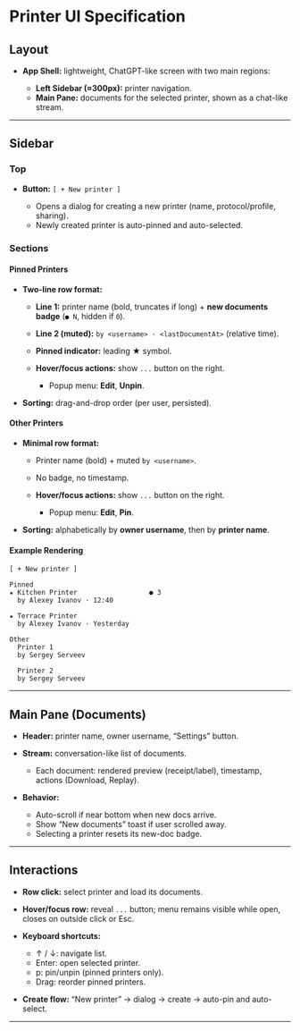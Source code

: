 # Printer UI Specification

## Layout

* **App Shell:** lightweight, ChatGPT-like screen with two main regions:

  * **Left Sidebar (≈300px):** printer navigation.
  * **Main Pane:** documents for the selected printer, shown as a chat-like stream.

---

## Sidebar

### Top

* **Button:** `[ + New printer ]`

  * Opens a dialog for creating a new printer (name, protocol/profile, sharing).
  * Newly created printer is auto-pinned and auto-selected.

### Sections

#### Pinned Printers

* **Two-line row format:**

  * **Line 1:** printer name (bold, truncates if long) + **new documents badge** (`● N`, hidden if `0`).
  * **Line 2 (muted):** `by <username> · <lastDocumentAt>` (relative time).
  * **Pinned indicator:** leading ★ symbol.
  * **Hover/focus actions:** show `...` button on the right.

    * Popup menu: **Edit**, **Unpin**.
* **Sorting:** drag-and-drop order (per user, persisted).

#### Other Printers

* **Minimal row format:**

  * Printer name (bold) + muted `by <username>`.
  * No badge, no timestamp.
  * **Hover/focus actions:** show `...` button on the right.

    * Popup menu: **Edit**, **Pin**.
* **Sorting:** alphabetically by **owner username**, then by **printer name**.

#### Example Rendering

```
[ + New printer ]

Pinned
★ Kitchen Printer                  ● 3
  by Alexey Ivanov · 12:40

★ Terrace Printer
  by Alexey Ivanov · Yesterday

Other
  Printer 1
  by Sergey Serveev

  Printer 2
  by Sergey Serveev
```

---

## Main Pane (Documents)

* **Header:** printer name, owner username, “Settings” button.
* **Stream:** conversation-like list of documents.

  * Each document: rendered preview (receipt/label), timestamp, actions (Download, Replay).
* **Behavior:**

  * Auto-scroll if near bottom when new docs arrive.
  * Show “New documents” toast if user scrolled away.
  * Selecting a printer resets its new-doc badge.

---

## Interactions

* **Row click:** select printer and load its documents.
* **Hover/focus row:** reveal `...` button; menu remains visible while open, closes on outside click or Esc.
* **Keyboard shortcuts:**

  * ↑ / ↓: navigate list.
  * Enter: open selected printer.
  * p: pin/unpin (pinned printers only).
  * Drag: reorder pinned printers.
* **Create flow:** “New printer” → dialog → create → auto-pin and auto-select.

---

